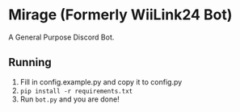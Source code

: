 # Mirage (Formerly WiiLink24 Bot)
A General Purpose Discord Bot.

## Running
1. Fill in config.example.py and copy it to config.py
2. `pip install -r requirements.txt`
3. Run `bot.py` and you are done!
